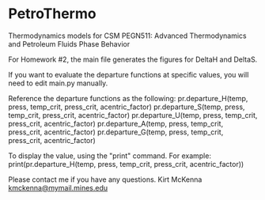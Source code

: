 # PetroThermo
Thermodynamics models for CSM PEGN511: Advanced Thermodynamics and Petroleum Fluids Phase Behavior

For Homework #2, the main file generates the figures for DeltaH and DeltaS.

If you want to evaluate the departure functions at specific values, you will need to edit main.py manually.

Reference the departure functions as the following:
pr.departure_H(temp, press, temp_crit, press_crit, acentric_factor)
pr.departure_S(temp, press, temp_crit, press_crit, acentric_factor)
pr.departure_U(temp, press, temp_crit, press_crit, acentric_factor)
pr.departure_A(temp, press, temp_crit, press_crit, acentric_factor)
pr.departure_G(temp, press, temp_crit, press_crit, acentric_factor)

To display the value, using the "print" command. For example:
print(pr.departure_H(temp, press, temp_crit, press_crit, acentric_factor))


Please contact me if you have any questions.
Kirt McKenna
kmckenna@mymail.mines.edu